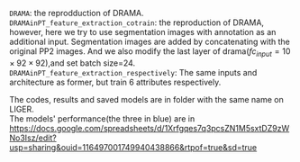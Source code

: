 `DRAMA`: the reprodduction of DRAMA.  
`DRAMAinPT_feature_extraction_cotrain`: the reproduction of DRAMA, however, here we try to use segmentation images with annotation as an additional input.
Segmentation images are added by concatenating with the original PP2 images. And we also modify the last layer of drama($fc_{input}=10 \times 92 \times 92$),and set batch size=24.   
`DRAMAinPT_feature_extraction_respectively`: The same inputs and architecture as former, but train 6 attributes respectively.  

The codes, results and saved models are in folder with the same name on LIGER.  
The models' performance(the three in blue) are in https://docs.google.com/spreadsheets/d/1Xrfgqes7q3pcsZN1M5sxtDZ9zWNo3Isz/edit?usp=sharing&ouid=116497001749940438866&rtpof=true&sd=true  

